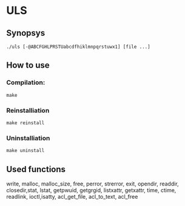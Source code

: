 # ULS

## Synopsys

    ./uls [-@ABCFGHLPRSTUabcdfhiklmnpqrstuwx1] [file ...]


## How to use

### Compilation:

    make

### Reinstalliation

    make reinstall

### Uninstalliation

    make uninstall

## Used functions

write, malloc, malloc_size, free, perror, strerror, exit, opendir, readdir, closedir,stat, lstat, getpwuid, getgrgid, listxattr, getxattr, time, ctime, readlink, ioctl,isatty, acl_get_file, acl_to_text, acl_free
